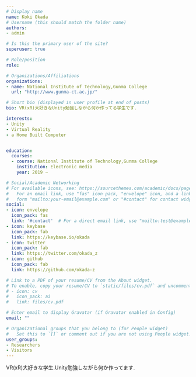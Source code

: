 ```yaml
---
# Display name
name: Koki Okada
# Username (this should match the folder name)
authors:
- admin

# Is this the primary user of the site?
superuser: true

# Role/position
role: 

# Organizations/Affiliations
organizations:
- name: National Institute of Technology,Gunma College
  url: "http://www.gunma-ct.ac.jp/"

# Short bio (displayed in user profile at end of posts)
bio: VR(xR)大好きなUnity勉強しながら何か作ってる学生です.

interests:
- Unity
- Virtual Reality
- a Home Built Computer


education:
  courses:
  - course: National Institute of Technology,Gunma College
    institution: Electronic media
    year: 2019 ~ 

# Social/Academic Networking
# For available icons, see: https://sourcethemes.com/academic/docs/page-builder/#icons
#   For an email link, use "fas" icon pack, "envelope" icon, and a link in the
#   form "mailto:your-email@example.com" or "#contact" for contact widget.
social:
- icon: envelope
  icon_pack: fas
  link: '#contact'  # For a direct email link, use "mailto:test@example.org".
- icon: keybase
  icon_pack: fab
  link: https://keybase.io/okada
- icon: twitter
  icon_pack: fab
  link: https://twitter.com/okada_z
- icon: github
  icon_pack: fab
  link: https://github.com/okada-z

# Link to a PDF of your resume/CV from the About widget.
# To enable, copy your resume/CV to `static/files/cv.pdf` and uncomment the lines below.
# - icon: cv
#   icon_pack: ai
#   link: files/cv.pdf

# Enter email to display Gravatar (if Gravatar enabled in Config)
email: ""

# Organizational groups that you belong to (for People widget)
#   Set this to `[]` or comment out if you are not using People widget.
user_groups:
- Researchers
- Visitors
---
```

VR(xR)大好きな学生.Unity勉強しながら何か作ってます.
